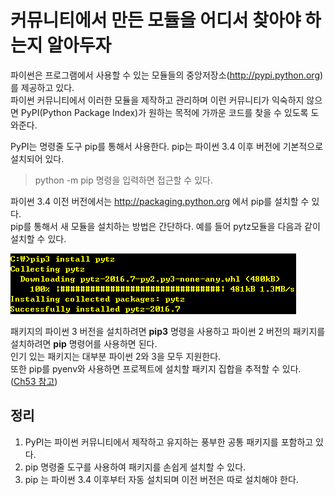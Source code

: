 # 커뮤니티에서 만든 모듈을 어디서 찾아야 하는지 알아두자

파이썬은 프로그램에서 사용할 수 있는 모듈들의 중앙저장소(http://pypi.python.org)를 제공하고 있다. <br>
파이썬 커뮤니티에서 이러한 모듈을 제작하고 관리하며 이런 커뮤니티가 익숙하지 않으면 PyPI(Python Package Index)가 원하는 목적에 가까운 코드를 찾을 수 있도록 도와준다. <br>

PyPI는 명령줄 도구 pip를 통해서 사용한다. pip는 파이썬 3.4 이후 버전에 기본적으로 설치되어 있다.
> python -m pip 명령을 입력하면 접근할 수 있다.

파이썬 3.4 이전 버전에서는 http://packaging.python.org 에서 pip를 설치할 수 있다. <br>
pip를 통해서 새 모듈을 설치하는 방법은 간단하다. 예를 들어 pytz모듈을 다음과 같이 설치할 수 있다. <br>

![using pip](../Images/pip.PNG)

패키지의 파이썬 3 버전을 설치하려면 __pip3__ 명령을 사용하고 파이썬 2 버전의 패키지를 설치하려면 __pip__ 명령어를 사용하면 된다. <br>
인기 있는 패키지는 대부분 파이썬 2와 3을 모두 지원한다. <br>
또한 pip를 pyenv와 사용하면 프로젝트에 설치할 패키지 집합을 추적할 수 있다. ([Ch53 참고](../Ch53))

## 정리
1. PyPI는 파이썬 커뮤니티에서 제작하고 유지하는 풍부한 공통 패키지를 포함하고 있다.
2. pip 명령줄 도구를 사용하여 패키지를 손쉽게 설치할 수 있다.
3. pip 는 파이썬 3.4 이후부터 자동 설치되며 이전 버전은 따로 설치해야 한다.
